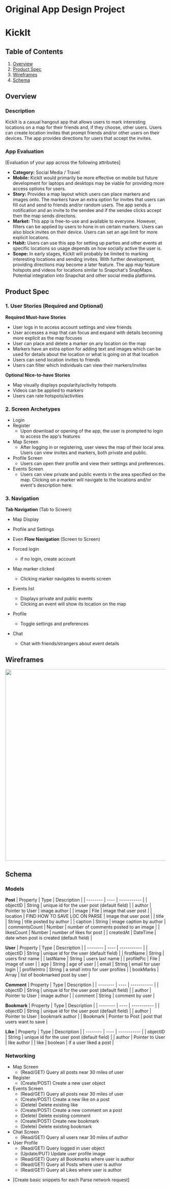 Original App Design Project
===

# KickIt

## Table of Contents
1. [Overview](#Overview)
1. [Product Spec](#Product-Spec)
1. [Wireframes](#Wireframes)
2. [Schema](#Schema)

## Overview
### Description
KickIt is a casual hangout app that allows users to mark interesting locations on a map for their friends and, if they choose, other users. Users can create location invites that prompt friends and/or other users on their devices. The app provides directions for users that accept the invites.

### App Evaluation
[Evaluation of your app across the following attributes]
- **Category:** Social Media / Travel
- **Mobile:** KickIt would primarily be more effective on mobile but future development for laptops and desktops may be viable for providing more access options for users.
- **Story:** Provides a map layout which users can place markers and images onto. The markers have an extra option for invites that users can fill out and send to friends and/or random users. The app sends a notification and an invite to the sendee and if the sendee clicks accept then the map sends directons.
- **Market:** This app is free-to-use and available to everyone. However, filters can be applied by users to hone in on certain markers. Users can also block invites on their device. Users can set an age limit for more explicit locations.
- **Habit:** Users can use this app for setting up parties and other events at specific locations so usage depends on how socially active the user is.
- **Scope:** In early stages, KickIt will probably be limited to marking interesting locations and sending invites. With further development, providing directions may become a later feature. The app may feature hotspots and videos for locations similar to Snapchat's SnapMaps. Potential integration into Snapchat and other social media platforms.

## Product Spec

### 1. User Stories (Required and Optional)

**Required Must-have Stories**

* User logs in to access account settings and view friends
* User accesses a map that can focus and expand with details becoming more explicit as the map focuses
* User can place and delete a marker on any location on the map
* Markers have an extra option for adding text and images which can be used for details about the location or what is going on at that location
* Users can send location invites to friends
* Users can filter which individuals can view their markers/invites

**Optional Nice-to-have Stories**

* Map visually displays popularity/activity hotspots
* Videos can be applied to markers
* Users can rate hotspots/activities

### 2. Screen Archetypes

* Login
* Register
   * Upon download or opening of the app, the user is prompted to login to access the app's features
* Map Screen
   * After logging in or registering, user views the map of their local area. Users can view invites and markers, both private and public.
* Profile Screen
   * Users can open their profile and view their settings and preferences.
* Events Screen
   * Users can view private and public events in the area specified on the map. Clicking on a marker will navigate to the locations and/or event's description here.

### 3. Navigation

**Tab Navigation** (Tab to Screen)

* Map Display
* Profile and Settings
* Even
**Flow Navigation** (Screen to Screen)

* Forced login
   * if no login, create account
* Map marker clicked
   * Clicking marker navigates to events screen
* Events list
   * Displays private and public events
   * Clicking an event will show its location on the map
* Profile
   * Toggle settings and preferences
* Chat
   * Chat with friends/strangers about event details

## Wireframes
<img src="https://i.imgur.com/kRNrU4D.jpg" width=600>

## Schema 

### Models

**Post**
| Property | Type | Description |
| -------- | ---- | ----------- | 
| objectID | String | unique id for the user post (default field) |
| author | Pointer to User | image author |
| image | File | image that user post | 
| location | FIND HOW TO SAVE LOC ON PARSE | image that user post | 
| title | String | title posted by author |
| caption | String | image caption by author |
| commentsCount | Number | number of comments posted to an image |
| likesCount | Number | number of likes for post |
| createdAt | DateTime | date when post is created (default field) |

**User**
| Property | Type | Description |
| -------- | ---- | ----------- | 
| objectID | String | unique id for the user (default field) |
| firstName | String | users first name |
| lastName | String | users last name |
| profilePic | File | image of user |
| age | String | age of user |
| email | String | email for user login |
| profileIntro | String | a small intro for user profiles |
| bookMarks | Array | list of bookmarked post by user  |

**Comment** 
| Property | Type | Description |
| -------- | ---- | ----------- | 
| objectID | String | unique id for the user post (default field) |
| author | Pointer to User | image author |
| comment | String | comment by user |

**Bookmark**
| Property | Type | Description |
| -------- | ---- | ----------- | 
| objectID | String | unique id for the user post (default field) |
| author | Pointer to User | bookmark author |
| Bookmark | Pointer to Post | post that users want to save |

**Like**
| Property | Type | Description |
| -------- | ---- | ----------- | 
| objectID | String | unique id for the user post (default field) |
| author | Pointer to User | like author |
| like | boolean | if a user liked a post |

### Networking
* Map Screen   
  * (Read/GET) Query all posts near 30 miles of user
* Register
  * (Create/POST) Create a new user object
* Events Screen 
  * (Read/GET) Query all posts near 30 miles of user
  * (Create/POST) Create a new like on a post
  * (Delete) Delete existing like
  * (Create/POST) Create a new comment on a post
  * (Delete) Delete existing comment
  * (Create/POST) Create new bookmark
  * (Delete) Delete existing bookmark
* Chat Screen
  * (Read/GET) Query all users near 30 miles of author
* User Profile
  * (Read/GET) Query logged in user object
  * (Update/PUT) Update user profile image
  * (Read/GET) Query all Bookmarks where user is author
  * (Read/GET) Query all Posts where user is author
  * (Read/GET) Query all Likes where user is author

- [Create basic snippets for each Parse network request]
